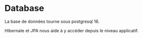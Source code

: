 # Database

La base de données tourne sous postgresql 16.

Hibernate et JPA nous aide à y accéder depuis le niveau applicatif.
